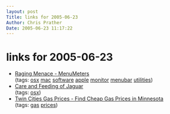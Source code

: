 ```yaml
---
layout: post
Title: links for 2005-06-23  
Author: Chris Prather
Date: 2005-06-23 11:17:22
---
```


# links for 2005-06-23
<ul class="delicious">
	<li>
		<div class="delicious-link"><a href="http://www.ragingmenace.com/software/menumeters/">Raging Menace - MenuMeters</a></div>
		<div class="delicious-tags">(tags: <a href="http://del.icio.us/perigrin/osx">osx</a> <a href="http://del.icio.us/perigrin/mac">mac</a> <a href="http://del.icio.us/perigrin/software">software</a> <a href="http://del.icio.us/perigrin/apple">apple</a> <a href="http://del.icio.us/perigrin/monitor">monitor</a> <a href="http://del.icio.us/perigrin/menubar">menubar</a> <a href="http://del.icio.us/perigrin/utilities">utilities</a>)</div>
	</li>
	<li>
		<div class="delicious-link"><a href="http://www.kenstone.net/fcp_homepage/care_feeding_jag.html">Care and Feeding of Jaguar</a></div>
		<div class="delicious-tags">(tags: <a href="http://del.icio.us/perigrin/osx">osx</a>)</div>
	</li>
	<li>
		<div class="delicious-link"><a href="http://www.twincitiesgasprices.com/index.aspx?&area=St+PAUL">Twin Cities Gas Prices - Find Cheap Gas Prices in Minnesota</a></div>
		<div class="delicious-tags">(tags: <a href="http://del.icio.us/perigrin/gas">gas</a> <a href="http://del.icio.us/perigrin/prices">prices</a>)</div>
	</li>
</ul>

